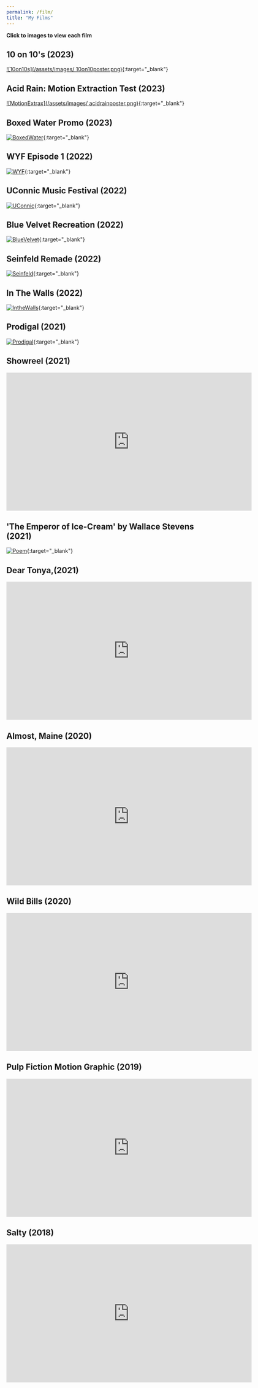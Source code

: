 ```yaml
---
permalink: /film/
title: "My Films"
---
```

**Click to images to view each film**

## 10 on 10's (2023)
[![10on10s](/assets/images/
10on10poster.png)](https://drive.google.com/file/d/1sEba5gvc-hFvR7IKVz36c2AQZgDQ8LBW/view){:target="_blank"}


## Acid Rain: Motion Extraction Test (2023)
[![MotionExtrax](/assets/images/
acidrainposter.png)](https://drive.google.com/file/d/1ngeGK6APuo6JISa-XfMsPjf_oa_nOLdC/view){:target="_blank"}


## Boxed Water Promo (2023)
[![BoxedWater](/assets/images/boxedwaterposter.png)](https://drive.google.com/file/d/1ZlwLD1Ilefk9KjSTmJhB7k6OyiM7vzsi/view){:target="_blank"}


## WYF Episode 1 (2022)
[![WYF](/assets/images/wyfposter.png)](https://vimeo.com/700520786){:target="_blank"}


## UConnic Music Festival (2022)
[![UConnic](/assets/images/uconnicposter.png)](https://drive.google.com/file/d/12tOKfY_EJFxZyro8kHLhjsr4AGJx_XFQ/view){:target="_blank"}


## Blue Velvet Recreation (2022)
[![BlueVelvet](/assets/images/bluevelvetposter.png)](https://vimeo.com/manage/videos/1030359004){:target="_blank"}


## Seinfeld Remade (2022)
[![Seinfeld](/assets/images/seinfeldposter.png)](https://drive.google.com/file/d/1LH7dXOe-MLkSyuAIZzn1yPsuzP8rs3Bi/view){:target="_blank"}


## In The Walls (2022)
[![IntheWalls](/assets/images/inthewallsposter.png)](https://drive.google.com/file/d/1t0i8SF7PeDJTjxsgYiYcDc9w8NMg0-2Z/view){:target="_blank"}


## Prodigal (2021)
[![Prodigal](/assets/images/prodigalposter.png)](https://drive.google.com/file/d/19cK_194hSZWk1QJ4SzabmjUaqpTKu3Yg/view){:target="_blank"}


## Showreel (2021)
<iframe title="vimeo-player" src="https://player.vimeo.com/video/644078472" width="640" height="360" frameborder="0" allowfullscreen></iframe>


## 'The Emperor of Ice-Cream' by Wallace Stevens (2021)
[![Poem](/assets/images/videopoemposter.png)](https://vimeo.com/644077784){:target="_blank"}


## Dear Tonya,(2021)
<iframe title="vimeo-player" src="https://player.vimeo.com/video/522078075" width="640" height="360" frameborder="0" allowfullscreen></iframe>


## Almost, Maine (2020)
<iframe title="vimeo-player" src="https://player.vimeo.com/video/514116539" width="640" height="360" frameborder="0" allowfullscreen></iframe>


## Wild Bills (2020)
<iframe title="vimeo-player" src="https://player.vimeo.com/video/517380945" width="640" height="360" frameborder="0" allowfullscreen></iframe>


## Pulp Fiction Motion Graphic (2019)
<iframe title="vimeo-player" src="https://player.vimeo.com/video/319365561" width="640" height="360" frameborder="0" allowfullscreen></iframe>


## Salty (2018)
<iframe title="vimeo-player" src="https://player.vimeo.com/video/514117903?h=7b1a25e370" width="640" height="360" frameborder="0" allowfullscreen></iframe>
